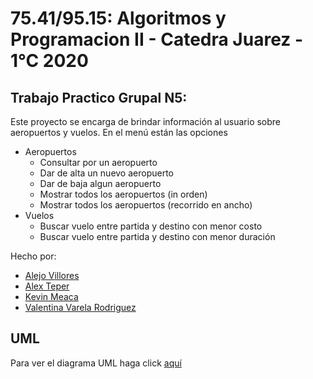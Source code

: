 75.41/95.15: Algoritmos y Programacion II - Catedra Juarez - 1°C 2020
================
Trabajo Practico Grupal N5: 
------------
Este proyecto se encarga de brindar información al usuario sobre aeropuertos y vuelos. En el menú están las opciones
- Aeropuertos
  - Consultar por un aeropuerto
  - Dar de alta un nuevo aeropuerto
  - Dar de baja algun aeropuerto
  - Mostrar todos los aeropuertos (in orden)
  - Mostrar todos los aeropuertos (recorrido en ancho)
- Vuelos
  - Buscar vuelo entre partida y destino con menor costo
  - Buscar vuelo entre partida y destino con menor duración

Hecho por:

  - [Alejo Villores](https://github.com/alejovillores)
  - [Alex Teper](https://github.com/AlexTeper99)
  - [Kevin Meaca](https://github.com/root-MKevin)
  - [Valentina Varela Rodriguez](https://github.com/valva-ro)

UML
------------
Para ver el diagrama UML haga click [aquí](https://app.lucidchart.com/documents/view/79a530af-cffe-43d5-872c-7bec7524c2bc/0_0?shared=true)
